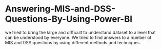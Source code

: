 # Answering-MIS-and-DSS-Questions-By-Using-Power-BI
we tried to bring the large and difficult to understand dataset to a level that can be understood by everyone. We tried to find answers to a number of MIS and DSS questions by using different methods and techniques. 
